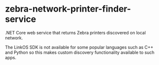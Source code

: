 # zebra-network-printer-finder-service
.NET Core web service that returns Zebra printers discovered on local network.

The LinkOS SDK is not available for some popular languages such as C++ and Python so this makes custom discovery functionality available to such apps.
